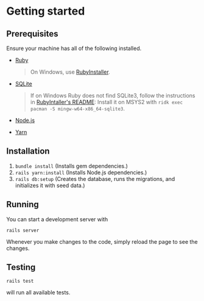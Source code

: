 # Getting started
## Prerequisites
Ensure your machine has all of the following installed.

- [Ruby](https://www.ruby-lang.org/en/documentation/installation/)

  > On Windows, use [RubyInstaller](https://rubyinstaller.org/). 
                                                                
- [SQLite](https://sqlite.org/index.html)
  > If on Windows Ruby does not find SQLite3, follow the instructions in [RubyIntaller's README](https://github.com/oneclick/rubyinstaller2#install-gems-with-c-extensions-and-additional-library-dependencies): Install it on MSYS2 with `ridk exec pacman -S mingw-w64-x86_64-sqlite3`.
- [Node.js](https://nodejs.org/)
- [Yarn](https://yarnpkg.com/)

## Installation
1. `bundle install` (Installs gem dependencies.)
2. `rails yarn:install` (Installs Node.js dependencies.)
3. `rails db:setup` (Creates the database, runs the migrations, and initializes it with seed data.)

## Running
You can start a development server with
```
rails server
```
Whenever you make changes to the code, simply reload the page to see the changes.

## Testing
```
rails test
```
will run all available tests.